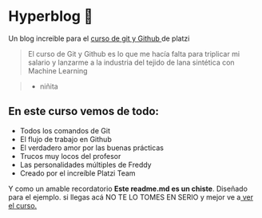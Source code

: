 # **Hyperblog** :gift_heart:
Un blog increible para el [curso de git y Github ](http://platzi.com "curso de git y Github ")de platzi
> El curso de Git y Github es lo que me hacía falta para triplicar mi salario y lanzarme a la industria del tejido de lana sintética con Machine Learning

> - niñita


## **En este curso vemos de todo:**
* Todos los comandos de Git
* El flujo de trabajo en Github
* El verdadero amor por las buenas prácticas
* Trucos muy locos del profesor
* Las personalidades múltiples de Freddy
* Creado por el increíble Platzi Team

Y como un amable recordatorio **Este readme.md es un chiste**. Diseñado para el ejemplo. si llegas acá NO TE LO TOMES EN SERIO y mejor ve a[ ver el curso.](http://platzi.com " ver el curso.")
